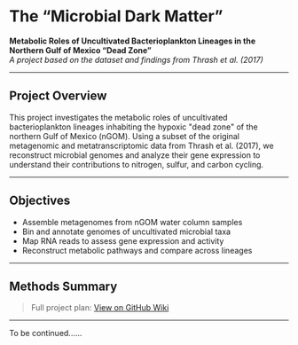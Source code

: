 # The “Microbial Dark Matter”

**Metabolic Roles of Uncultivated Bacterioplankton Lineages in the Northern Gulf of Mexico “Dead Zone”**  
_A project based on the dataset and findings from Thrash et al. (2017)_

---

## Project Overview

This project investigates the metabolic roles of uncultivated bacterioplankton lineages inhabiting the hypoxic "dead zone" of the northern Gulf of Mexico (nGOM). Using a subset of the original metagenomic and metatranscriptomic data from Thrash et al. (2017), we reconstruct microbial genomes and analyze their gene expression to understand their contributions to nitrogen, sulfur, and carbon cycling.

---

## Objectives

- Assemble metagenomes from nGOM water column samples
- Bin and annotate genomes of uncultivated microbial taxa
- Map RNA reads to assess gene expression and activity
- Reconstruct metabolic pathways and compare across lineages

---

## Methods Summary


> Full project plan: [View on GitHub Wiki](https://github.com/Qaswara98/dead-zone-metagenomes-Metabolic-/wiki/Project_Plan)

---
To be continued...... 
